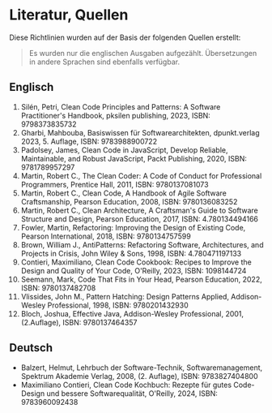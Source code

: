 # Literatur, Quellen

Diese Richtlinien wurden auf der Basis der folgenden Quellen erstellt:

> Es wurden nur die englischen Ausgaben aufgezählt.
> Übersetzungen in andere Sprachen sind ebenfalls verfügbar.

## Englisch

1. Silén, Petri, Clean Code Principles and Patterns: A Software Practitioner's Handbook, pksilen publishing, 2023, ISBN: 9798373835732
2. Gharbi, Mahbouba, Basiswissen für Softwarearchitekten, dpunkt.verlag 2023, 5. Auflage, ISBN: 9783988900722
3. Padolsey, James, Clean Code in JavaScript, Develop Reliable, Maintainable, and Robust JavaScript, Packt Publishing, 2020, ISBN: 9781789957297
4. Martin, Robert C., The Clean Coder: A Code of Conduct for Professional Programmers, Prentice Hall, 2011, ISBN: 9780137081073
5. Martin, Robert C., Clean Code, A Handbook of Agile Software Craftsmanship, Pearson Education, 2008, ISBN: 9780136083252
6. Martin, Robert C., Clean Architecture, A Craftsman's Guide to Software Structure and Design, Pearson Education, 2017, ISBN: 4.780134494166
7. Fowler, Martin, Refactoring: Improving the Design of Existing Code, Pearson International, 2018, ISBN: 9780134757599
8. Brown, William J., AntiPatterns: Refactoring Software, Architectures, and Projects in Crisis, John Wiley & Sons, 1998, ISBN: 4.780471197133
9. Contieri, Maximiliano, Clean Code Cookbook: Recipes to Improve the Design and Quality of Your Code, O'Reilly, 2023, ISBN: 1098144724
10. Seemann, Mark, Code That Fits in Your Head, Pearson Education, 2022, ISBN: 9780137482708
11. Vlissides, John M., Pattern Hatching: Design Patterns Applied, Addison-Wesley Professional, 1998, ISBN: 9780201432930
12. Bloch, Joshua, Effective Java, Addison-Wesley Professional, 2001, (2.Auflage), ISBN: 9780137464357

## Deutsch

- Balzert, Helmut, Lehrbuch der Software-Technik, Softwaremanagement, Spektrum Akademie Verlag, 2008, (2. Auflage), ISBN: 9783827404800
- Maximiliano Contieri, Clean Code Kochbuch: Rezepte für gutes Code-Design und bessere Softwarequalität, O'Reilly, 2024, ISBN: 9783960092438
